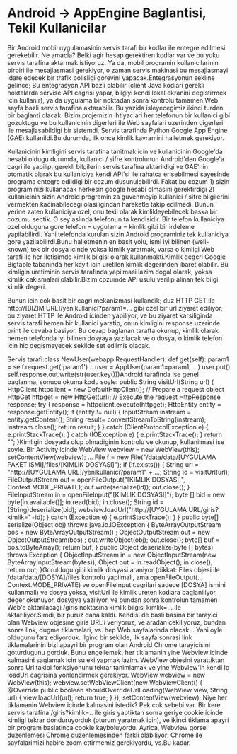 # Android -> AppEngine Baglantisi, Tekil Kullanicilar

Bir Android mobil uygulamasinin servis tarafi bir kodlar ile entegre
edilmesi gerekebilir. Ne amacla? Belki agir hesap gerektiren kodlar
var ve bu yuku servis tarafina aktarmak istiyoruz. Ya da, mobil
programin kullanicilarinin birbiri ile mesajlasmasi gerekiyor, o zaman
servis makinasi bu mesajlasmayi idare edecek bir trafik polisligi
gorevini yapacak.Entegrasyonun sekline gelince; Bu entegrasyon API
bazli olabilir (client Java kodlari gerekli noktalarda servise API
cagrisi yapar, bilgiyi kendi lokal ekranini degistirmek icin
kullanir), ya da uygulama bir noktadan sonra kontrolu tamamen Web
sayfa bazli servis tarafina aktarabilir. Bu yazida isleyecegimiz
ikinci turden bir baglanti olacak. Bizim projemizin ihtiyaclari her
telefonun bir kullanici gibi gozuktugu ve bu kullanicinin digerleri
ile Web sayfalari uzerinden digerleri ile mesajlasabildigi bir
sistemdi. Servis tarafinda Python Google App Engine (GAE)
kullanildi.Bu durumda, ilk once kimlik kavramini halletmek
gerekiyor.

Kullanicinin kimligini servis tarafina tanitmak icin ve kullanicinin
Google'da hesabi oldugu durumda, kullanici / sifre kontrolunun
Android'den Google'a cagri ile yapilip, gerekli bilgilerin servis
tarafina aktarildigi ve GAE'nin otomatik olarak bu kullaniciya kendi
API'si ile rahatca erisebilmesi sayesinde programa entegre edildigi
bir cozum dusunulebilirdi. Fakat bu cozum 1) sizin programinizi
kullanacak herkesin google hesabi olmasini gerektirdigi 2)
kullanicinin sizin Android programiniza guvenmeyip kullanici / sifre
bilgilerini vermekten kacinabilecegi olasiligindan hareketle takip
edilmedi. Bunun yerine zaten kullaniciya ozel, onu tekil olarak
kimlikleyebilecek baska bir cozumu sectik. O sey aslinda telefonun ta
kendisidir. Bir telefon kullaniciya ozel olduguna gore telefon =
uygulama = kimlik gibi bir irdeleme yapilabilirdi. Yani telefonda
kurulan sizin Android programiniz tek kullaniciya gore
yazilabilirdi.Bunu halletmenin en basit yolu, ismi iyi bilinen
(well-known) tek bir dosya icinde yoksa kimlik yaratmak, varsa o
kimligi Web tarafi ile her iletisimde kimlik bilgisi olarak
kullanmakti.Kimlik degeri Google Bigtable tabaninda her kayit icin
uretilen kimlik degerinden ibaret olabilir. Bu kimligin uretiminin
servis tarafinda yapilmasi lazim dogal olarak, yoksa kimlik
cakismalari olabilir.Bizim cozumde API usulu verilip alinan tek bilgi
kimlik degeri.

Bunun icin cok basit bir cagri mekanizmasi kullandik; duz HTTP GET ile
http://[BIZIM URL]/yenikullanici?param1=... gibi ozel bir url ziyaret
ediliyor, bu ziyaret HTTP ile Android icinden yapiliyor, ve bu ziyaret
karsiliginda servis tarafi hemen bir kullanici yaratip, onun kimligini
response uzerinde print ile cevaba basiyor. Bu cevap baglanan tarafta
okunup, kimlik olarak hemen telefonda iyi bilinen dosyaya yazilacak ve
o dosya, o kimlik telefon icin hic degismeyecek sekilde set edilmis
olacak.

Servis tarafi:class NewUser(webapp.RequestHandler): def get(self):
param1 = self.request.get('param1') ..  user = AppUser(param1=param1,
...)  user.put() self.response.out.write(str(user.key()))Android
tarafinda ise genel baglanma, sonucu okuma kodu soyle: public String
visitUrl(String url) { HttpClient httpclient = new
DefaultHttpClient(); // Prepare a request object HttpGet httpget = new
HttpGet(url); // Execute the request HttpResponse response; try {
response = httpclient.execute(httpget); HttpEntity entity =
response.getEntity(); if (entity != null) { InputStream instream =
entity.getContent(); String result= convertStreamToString(instream);
instream.close(); return result; } } catch (ClientProtocolException e)
{ e.printStackTrace(); } catch (IOException e) { e.printStackTrace();
} return ""; }Kimligin dosyada olup olmadiginin kontrolu ve okunup,
kullanilmasi ise soyle. Bir Activity icinde WebView webview = new
WebView(this); setContentView(webview); ...  File f = new
File("/data/data/[UYGULAMA PAKET ISMI]/files/[KIMLIK DOSYASI]"); if
(!f.exists()) { String url = "http://[UYGULAMA
URL]/yenikullanici?param1" + ...; String id = visitUrl(url);
FileOutputStream out = openFileOutput("[KIMLIK DOSYASI]",
Context.MODE_PRIVATE); out.write(serialize(id)); out.close(); }
FileInputStream in = openFileInput("[KIMLIK DOSYASI]"); byte [] bid =
new byte[in.available()]; in.read(bid); in.close(); String id =
(String)deserialize(bid); webview.loadUrl("http://[UYGULAMA
URL/giris?kimlik="+id); } catch (Exception e) { e.printStackTrace(); }
} public byte[] serialize(Object obj) throws java.io.IOException {
ByteArrayOutputStream bos = new ByteArrayOutputStream() ;
ObjectOutputStream out = new ObjectOutputStream(bos) ;
out.writeObject(obj); out.close(); byte[] buf = bos.toByteArray();
return buf; } public Object deserialize(byte [] bytes) throws
Exception { ObjectInputStream in = new ObjectInputStream(new
ByteArrayInputStream(bytes)); Object out = in.readObject();
in.close(); return out; }Goruldugu gibi kimlik dosyasi araniyor
(dikkat: Files objesi ile /data/data/[DOSYA]/files kontrolu yapilmali,
ama openFileOutput(.., Context.MODE_PRIVATE) ve openFileInput
cagrilari sadece [DOSYA] ismini kullanmali) ve dosya yoksa, visitUrl
ile kimlik ureten kodlara baglaniliyor, deger okunuyor, dosyaya
yaziliyor, ve bundan sonra kontrolun tamamen Web'e aktarilacagi /giris
noktasina kimlik bilgisi kimlik=... ile aktariliyor.Simdi, bir puruz
daha kaldi. Kendisi de basli basina bir tarayici olan Webview objesine
giris URL'i veriyoruz, ve aradan cekiliyoruz, bundan sonra link, dugme
tiklamalari, vs. hep Web sayfalarinda olacak... Yani oyle oldugunu
farz ediyorduk. Ilginc bir sekilde, ilk sayfa sonrasi link
tiklamalarinin bizi apayri bir program olan Android Chrome
tarayicisini goturdugunu gorduk. Bunu engellemek, her tiklamanin yine
Webview icinde kalmasini saglamak icin su eki yapmak lazim. WebView
objesini yarattiktan sonra Url takibi fonksiyonunu tekrar tanimlamak
ve yine Webview'in kendi ic loadUrl cagrisina yonlendirmek gerekiyor.
WebView webview = new WebView(this); webview.setWebViewClient(new
WebViewClient() { @Override public boolean
shouldOverrideUrlLoading(WebView view, String url) {
view.loadUrl(url); return true; } }); setContentView(webview); Niye
her tiklamanin Webview icinde kalmasini istedik? Pek cok sebebi
var. Bir kere servis tarafina /giris?kimlik=.. ile giris yaptiktan
sonra geriye cookie icinde kimligi tekrar donduruyorduk (oturum
yaratmak icin), ve ikinci tiklama apayri bir program baslatinca cookie
kayboluyordu. Ayrica, Webview gorsel duzenlemesi Chrome
duzenlemesinden farkli olabiliyor; Chrome ile sayfalarimizi habire
zoom ettirmemiz gerekiyordu, vs.Bu kadar.




